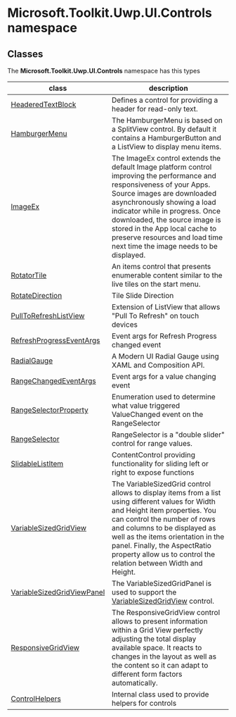
# Microsoft.Toolkit.Uwp.UI.Controls namespace

## Classes

The **Microsoft.Toolkit.Uwp.UI.Controls** namespace has this types


| class | description || --- | --- || [HeaderedTextBlock](Microsoft_Toolkit_Uwp_UI_Controls_HeaderedTextBlock.md) | Defines a control for providing a header for read-only text. || [HamburgerMenu](Microsoft_Toolkit_Uwp_UI_Controls_HamburgerMenu.md) | The HamburgerMenu is based on a SplitView control. By default it contains a HamburgerButton and a ListView to display menu items. || [ImageEx](Microsoft_Toolkit_Uwp_UI_Controls_ImageEx.md) | The ImageEx control extends the default Image platform control improving the performance and responsiveness of your Apps. Source images are downloaded asynchronously showing a load indicator while in progress. Once downloaded, the source image is stored in the App local cache to preserve resources and load time next time the image needs to be displayed. || [RotatorTile](Microsoft_Toolkit_Uwp_UI_Controls_RotatorTile.md) | An items control that presents enumerable content similar to the live tiles on the start menu. || [RotateDirection](Microsoft_Toolkit_Uwp_UI_Controls_RotatorTile_RotateDirection.md) | Tile Slide Direction || [PullToRefreshListView](Microsoft_Toolkit_Uwp_UI_Controls_PullToRefreshListView.md) | Extension of ListView that allows "Pull To Refresh" on touch devices || [RefreshProgressEventArgs](Microsoft_Toolkit_Uwp_UI_Controls_RefreshProgressEventArgs.md) | Event args for Refresh Progress changed event || [RadialGauge](Microsoft_Toolkit_Uwp_UI_Controls_RadialGauge.md) | A Modern UI Radial Gauge using XAML and Composition API. || [RangeChangedEventArgs](Microsoft_Toolkit_Uwp_UI_Controls_RangeChangedEventArgs.md) | Event args for a value changing event || [RangeSelectorProperty](Microsoft_Toolkit_Uwp_UI_Controls_RangeSelectorProperty.md) | Enumeration used to determine what value triggered ValueChanged event on the RangeSelector || [RangeSelector](Microsoft_Toolkit_Uwp_UI_Controls_RangeSelector.md) | RangeSelector is a "double slider" control for range values. || [SlidableListItem](Microsoft_Toolkit_Uwp_UI_Controls_SlidableListItem.md) | ContentControl providing functionality for sliding left or right to expose functions || [VariableSizedGridView](Microsoft_Toolkit_Uwp_UI_Controls_VariableSizedGridView.md) | The VariableSizedGrid control allows to display items from a list using different values for Width and Height item properties. You can control the number of rows and columns to be displayed as well as the items orientation in the panel. Finally, the AspectRatio property allow us to control the relation between Width and Height. || [VariableSizedGridViewPanel](Microsoft_Toolkit_Uwp_UI_Controls_Primitives_VariableSizedGridViewPanel.md) | The VariableSizedGridPanel is used to support the [VariableSizedGridView](Microsoft_Toolkit_Uwp_UI_Controls_VariableSizedGridView.md) control. || [ResponsiveGridView](Microsoft_Toolkit_Uwp_UI_Controls_ResponsiveGridView.md) | The ResponsiveGridView control allows to present information within a Grid View perfectly adjusting the total display available space. It reacts to changes in the layout as well as the content so it can adapt to different form factors automatically. || [ControlHelpers](Microsoft_Toolkit_Uwp_ControlHelpers.md) | Internal class used to provide helpers for controls |